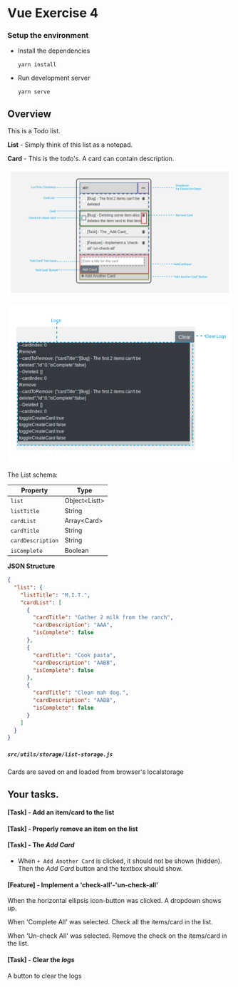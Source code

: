 # Vue Exercise 4

### Setup the environment

- Install the dependencies

  ```
  yarn install
  ```

- Run development server

  ```
  yarn serve
  ```

## Overview

This is a Todo list.

**List** - Simply think of this list as a notepad.

**Card** - This is the todo's. A card can contain description.

![image](./docs/assets/card-list2.png)

![image](./docs/assets/card-logs-1.png)

The List schema:

| Property          | Type                |
| ----------------- | ------------------- |
| `list`            | Object&lt;Listt&gt; |
| `listTitle`       | String              |
| `cardList`        | Array&lt;Card&gt;   |
| `cardTitle`       | String              |
| `cardDescription` | String              |
| `isComplete`      | Boolean             |

**JSON Structure**

```json
{
  "list": {
    "listTitle": "M.I.T.",
    "cardList": [
      {
        "cardTitle": "Gather 2 milk from the ranch",
        "cardDescription": "AAA",
        "isComplete": false
      },
      {
        "cardTitle": "Cook pasta",
        "cardDescription": "AABB",
        "isComplete": false
      },
      {
        "cardTitle": "Clean mah dog.",
        "cardDescription": "AABB",
        "isComplete": false
      }
    ]
  }
}
```

##### `src/utils/storage/list-storage.js`

Cards are saved on and loaded from browser's localstorage

## Your tasks.

#### [Task] - Add an item/card to the list

#### [Task] - Properly remove an item on the list

#### [Task] - The _Add Card_

- When `+ Add Another Card` is clicked, it should not be shown (hidden). Then the _Add Card_ button and the textbox should show.

#### [Feature] - Implement a 'check-all'-'un-check-all'

When the horizontal ellipsis icon-button was clicked. A dropdown shows up.

When 'Complete All' was selected. Check all the items/card in the list.

When 'Un-check All' was selected. Remove the check on the items/card in the list.

#### [Task] - Clear the _logs_

A button to clear the logs
